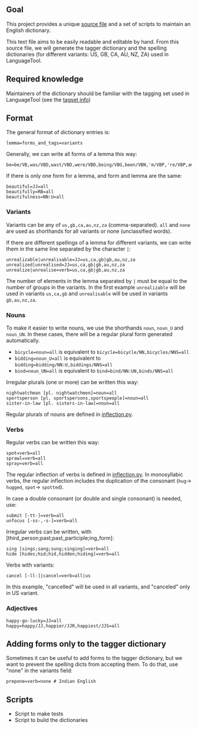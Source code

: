 ## Goal

This project provides a unique [source file](https://github.com/languagetool-org/english-pos-dict/blob/main/src-dict/src-clean.txt) and a set of scripts to maintain an English dictionary.

This text file aims to be easily readable and editable by hand. From this source file, we will generate the tagger dictionary and the spelling dictionaries (for different variants: US, GB, CA, AU, NZ, ZA) used in LanguageTool. 

## Required knowledge

Maintainers of the dictionary should be familiar with the tagging set used in LanguageTool (see the [tagset info](https://github.com/languagetool-org/languagetool/blob/master/languagetool-language-modules/en/src/main/resources/org/languagetool/resource/en/tagset.txt))

## Format 

The general format of dictionary entries is:
```
lemma=forms_and_tags=variants
```

Generally, we can write all forms of a lemma this way:
```
be=be/VB,was/VBD,wast/VBD,were/VBD,being/VBG,been/VBN,'m/VBP,'re/VBP,am/VBP,are/VBP,'s/VBZ,is/VBZ=all
```
If there is only one form for a lemma, and form and lemma are the same:
```
beautiful=JJ=all
beautifully=RB=all
beautifulness=NN:U=all
```
### Variants
Variants can be any of `us,gb,ca,au,nz,za` (comma-separated). `all` and `none` are used as shorthands for all variants or none (unclassified words).

If there are different spellings of a lemma for different variants, we can write them in the same line separated by the character `|`:

```
unrealizable|unrealisable=JJ=us,ca,gb|gb,au,nz,za
unrealized|unrealised=JJ=us,ca,gb|gb,au,nz,za
unrealize|unrealise=verb=us,ca,gb|gb,au,nz,za
```
The number of elements in the lemma separated by `|` must be equal to the number of groups in the variants. In the first example `unrealizable` will be used in variants `us,ca,gb` and `unrealisable` will be used in variants `gb,au,nz,za`.

### Nouns
To make it easier to write nouns, we use the shorthands `noun`, `noun_U` and `noun_UN`. In these cases, there will be a regular plural form generated automatically.

* `bicycle=noun=all` is equivalent to `bicycle=bicycle/NN,bicycles/NNS=all`
* `bidding=noun_U=all` is equivalent to `bidding=bidding/NN:U,biddings/NNS=all`
* `bind=noun_UN=all` is equivalent to `bind=bind/NN:UN,binds/NNS=all`

Irregular plurals (one or more) can be written this way:
```
nightwatchman [pl. nightwatchmen]=noun=all
sportsperson [pl. sportspersons,sportspeople]=noun=all
sister-in-law [pl. sisters-in-law]=noun=all
```

Regular plurals of nouns are defined in [inflection.py](https://github.com/languagetool-org/english-pos-dict/blob/main/src-dict/inflection.py).

### Verbs
Regular verbs can be written this way:
```
spot=verb=all
sprawl=verb=all
spray=verb=all
```

The regular inflection of verbs is defined in [inflection.py](https://github.com/languagetool-org/english-pos-dict/blob/main/src-dict/inflection.py). In monosyllabic verbs, the regular inflection includes the duplication of the consonant (`hug`-> `hugged`, `spot`-> `spotted`). 

In case a double consonant (or double and single consonant) is needed, use:
```
submit [-tt-]=verb=all
unfocus [-ss-,-s-]=verb=all
```
Irregular verbs can be written, with [third_person;past;past_participle;ing_form]:
```
sing [sings;sang;sung;singing]=verb=all
hide [hides;hid;hid,hidden;hiding]=verb=all
```

Verbs with variants:
```
cancel [-ll-]|cancel=verb=all|us
```
In this example, "cancelled" will be used in all variants, and "canceled" only in US variant. 

### Adjectives

```
happy-go-lucky=JJ=all
happy=happy/JJ,happier/JJR,happiest/JJS=all
```

## Adding forms only to the tagger dictionary

Sometimes it can be useful to add forms to the tagger dictionary, but we want to prevent the spelling dicts from accepting them. To do that, use "none" in the variants field:
```
prepone=verb=none # Indian English
```


## Scripts
* Script to make tests
* Script to build the dictionaries


